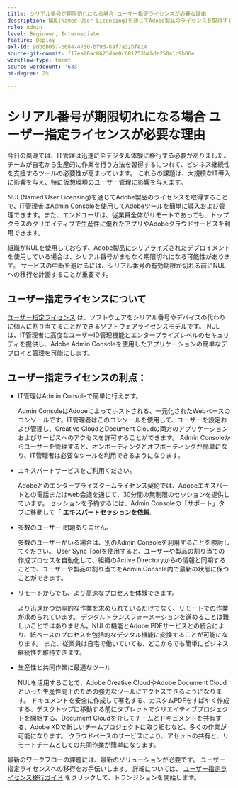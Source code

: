 ```yaml
---
title: シリアル番号が期限切れになる場合 ユーザー指定ライセンスが必要な理由
description: NUL(Named User Licensing)を通じてAdobe製品のライセンスを取得することで、IT管理者はAdmin Consoleを使用してAdobeツールを簡単に導入および管理できます。また、エンドユーザーは、従業員全体がリモートであっても、トップクラスのクリエイティブで生産性に優れたアプリやAdobeクラウドサービスを利用できます
role: Admin
level: Beginner, Intermediate
feature: Deploy
exl-id: 9dbdb057-6684-4750-bf9d-8af7a32bfe14
source-git-commit: f17ea20ac8623dae0c681753b4bde250a1c9b06e
workflow-type: tm+mt
source-wordcount: '633'
ht-degree: 2%

---
```


# シリアル番号が期限切れになる場合 ユーザー指定ライセンスが必要な理由

今日の風潮では、IT管理は迅速に全デジタル体験に移行する必要がありました。 チームが自宅から生産的に作業を行う方法を習得するにつれて、ビジネス継続性を支援するツールの必要性が高まっています。 これらの課題は、大規模なIT導入に影響を与え、特に仮想環境のユーザー管理に影響を与えます。

NUL(Named User Licensing)を通じてAdobe製品のライセンスを取得することで、IT管理者はAdmin Consoleを使用してAdobeツールを簡単に導入および管理できます。また、エンドユーザは、従業員全体がリモートであっても、トップクラスのクリエイティブで生産性に優れたアプリやAdobeクラウドサービスを利用できます。

組織がNULを使用しておらず、Adobe製品にシリアライズされたデプロイメントを使用している場合は、シリアル番号がまもなく期限切れになる可能性があります。 サービスの中断を避けるには、シリアル番号の有効期限が切れる前にNULへの移行を計画することが重要です。

## ユーザー指定ライセンスについて

[ユーザー指定ライセンス](https://helpx.adobe.com/enterprise/using/licensing.html) は、ソフトウェアをシリアル番号やデバイスの代わりに個人に割り当てることができるソフトウェアライセンスモデルです。 NULは、IT管理者に高度なユーザーID管理機能とエンタープライズレベルのセキュリティを提供し、Adobe Admin Consoleを使用したアプリケーションの簡単なデプロイと管理を可能にします。

## ユーザー指定ライセンスの利点：

* IT管理はAdmin Consoleで簡単に行えます。

  Admin ConsoleはAdobeによってホストされる、一元化されたWebベースのコンソールです。IT管理者はこのコンソールを使用して、ユーザーを設定および管理し、Creative CloudとDocument Cloudの両方のアプリケーションおよびサービスへのアクセスを許可することができます。 Admin Consoleからユーザーを管理すると、オンボーディングとオフボーディングが簡単になり、IT管理者は必要なツールを利用できるようになります。

* エキスパートサービスをご利用ください。

  Adobeとのエンタープライズタームライセンス契約では、Adobeエキスパートとの電話またはweb会議を通じて、30分間の無制限のセッションを提供しています。 セッションを予約するには、Admin Consoleの「サポート」タブに移動して「 **エキスパートセッションを依頼**.

* 多数のユーザー 問題ありません。

  多数のユーザーがいる場合は、別のAdmin Consoleを利用することを検討してください。 User Sync Toolを使用すると、ユーザーや製品の割り当ての作成プロセスを自動化して、組織のActive Directoryからの情報と同期することで、ユーザーや製品の割り当てをAdmin Console内で最新の状態に保つことができます。

* リモートからでも、より高速なプロセスを体験できます。

  より迅速かつ効率的な作業を求められているだけでなく、リモートでの作業が求められています。 デジタルトランスフォーメーションを進めることは難しいことではありません。NULの機能とAdobe PDFサービスとの統合により、紙ベースのプロセスを包括的なデジタル機能に変換することが可能になります。 また、従業員は自宅で働いていても、どこからでも簡単にビジネス継続性を維持できます。

* 生産性と共同作業に最適なツール

  NULを活用することで、Adobe Creative CloudやAdobe Document Cloudといった生産性向上のための強力なツールにアクセスできるようになります。 ドキュメントを安全に作成して署名する、カスタムPDFをすばやく作成する、デスクトップに移動する前にタブレットでクリエイティブプロジェクトを開始する、Document Cloudを介してチームとドキュメントを共有する、Adobe XDで新しいチームプロジェクトに取り組むなど、多くの作業が可能になります。 クラウドベースのサービスにより、アセットの共有と、リモートチームとしての共同作業が簡単になります。

最新のワークフローの課題には、最新のソリューションが必要です。 ユーザー指定ライセンスへの移行をお手伝いします。 詳細については、 [ユーザー指定ライセンス移行ガイド](https://offers.adobe.com/content/dam/offer-manager/en/na/marketing/CCE/Adobe_Named_User_Licensing_Migration_Guide.pdf) をクリックして、トランジションを開始します。
